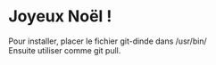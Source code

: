 <h1>
Joyeux Noël !
</h1>

Pour installer, placer le fichier git-dinde dans /usr/bin/ <br />
Ensuite utiliser comme git pull.
